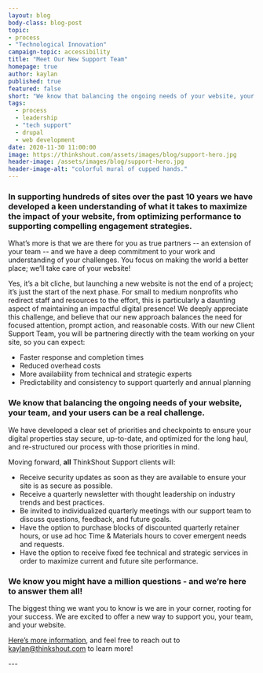 ```yaml
---
layout: blog
body-class: blog-post
topic: 
- process
- "Technological Innovation"
campaign-topic: accessibility
title: "Meet Our New Support Team"
homepage: true
author: kaylan
published: true
featured: false
short: "We know that balancing the ongoing needs of your website, your team, and your users can be a real challenge. We have developed a clear set of priorities and checkpoints to ensure your digital properties stay secure, up-to-date, and optimized for the long haul, and re-structured our process with those priorities in mind. "
tags:
  - process
  - leadership
  - "tech support"
  - drupal
  - web development
date: 2020-11-30 11:00:00
image: https://thinkshout.com/assets/images/blog/support-hero.jpg
header-image: /assets/images/blog/support-hero.jpg
header-image-alt: "colorful mural of cupped hands."
---
```

### In supporting hundreds of sites over the past 10 years we have developed a keen understanding of what it takes to maximize the impact of your website, from optimizing performance to supporting compelling engagement strategies. 
What’s more is that we are there for you as true partners -- an extension of your team -- and we have a deep commitment to your work and understanding of your challenges. You focus on making the world a better place; we’ll take care of your website! 

Yes, it’s a bit cliche, but launching a new website is not the end of a project; it’s just the start of the next phase. For small to medium nonprofits who redirect staff and resources to the effort, this is particularly a daunting aspect of maintaining an impactful digital presence! We deeply appreciate this challenge, and believe that our new approach balances the need for focused attention, prompt action, and reasonable costs. With our new Client Support Team, you will be partnering directly with the team working on your site, so you can expect:
- Faster response and completion times
- Reduced overhead costs
- More availability from technical and strategic experts
- Predictability and consistency to support quarterly and annual planning

### We know that balancing the ongoing needs of your website, your team, and your users can be a real challenge. 
We have developed a clear set of priorities and checkpoints to ensure your digital properties stay secure, up-to-date, and optimized for the long haul, and re-structured our process with those priorities in mind. 

Moving forward, **all** ThinkShout Support clients will:
- Receive security updates as soon as they are available to ensure your site is as secure as possible. 
- Receive a quarterly newsletter with thought leadership on industry trends and best practices.
- Be invited to individualized quarterly meetings with our support team to discuss questions, feedback, and future goals.
- Have the option to purchase blocks of discounted quarterly retainer hours, or use ad hoc Time & Materials hours to cover emergent needs and requests. 
- Have the option to receive fixed fee technical and strategic services in order to maximize current and future site performance. 

### We know you might have a million questions - and we’re here to answer them all! 
The biggest thing we want you to know is we are in your corner, rooting for your success. We are excited to offer a new way to support you, your team, and your website. 

[Here’s more information](https://drive.google.com/file/d/12jJ-f0v8azLhLwsyK3AEpzuqi7wfN751/view?usp=sharing), and feel free to reach out to [kaylan@thinkshout.com](mailto:kaylan@thinkshout.com) to learn more!

<div style="page-break-after: always;"></div>
<div style="page-break-after: always;"></div>
---
